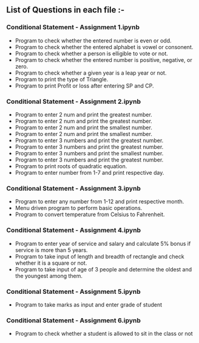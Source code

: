 ## List of Questions in each file :-

### Conditional Statement - Assignment 1.ipynb
* Program to check whether the entered number is even or odd.
* Program to check whether the entered alphabet is vowel or consonent.
* Program to check whether a person is elligible to vote or not.
* Program to check whether the entered number is positive, negative, or zero.
* Program to check whether a given year is a leap year or not.
* Program to print the type of Triangle.
* Program to print Profit or loss after entering SP and CP.

### Conditional Statement - Assignment 2.ipynb
* Program to enter 2 num and print the greatest number.
* Program to enter 2 num and print the greatest number.
* Program to enter 2 num and print the smallest number.
* Program to enter 2 num and print the smallest number.
* Program to enter 3 numbers and print the greatest number.
* Program to enter 3 numbers and print the greatest number.
* Program to enter 3 numbers and print the smallest number.
* Program to enter 3 numbers and print the greatest number.
* Program to print roots of quadratic equation.
* Program to enter number from 1-7 and print respective day.

### Conditional Statement - Assignment 3.ipynb
* Program to enter any number from 1-12 and print respective month.
* Menu driven program to perform basic operations.
* Program to convert temperature from Celsius to Fahrenheit.

### Conditional Statement - Assignment 4.ipynb
* Program to enter year of service and salary and calculate 5% bonus if service is more than 5 years.
* Program to take input of length and breadth of rectangle and check whether it is a square or not.
* Program to take input of age of 3 people and determine the oldest and the youngest among them.

### Conditional Statement - Assignment 5.ipynb
* Program to take marks as input and enter grade of student

### Conditional Statement - Assignment 6.ipynb
* Program to check whether a student is allowed to sit in the class or not
